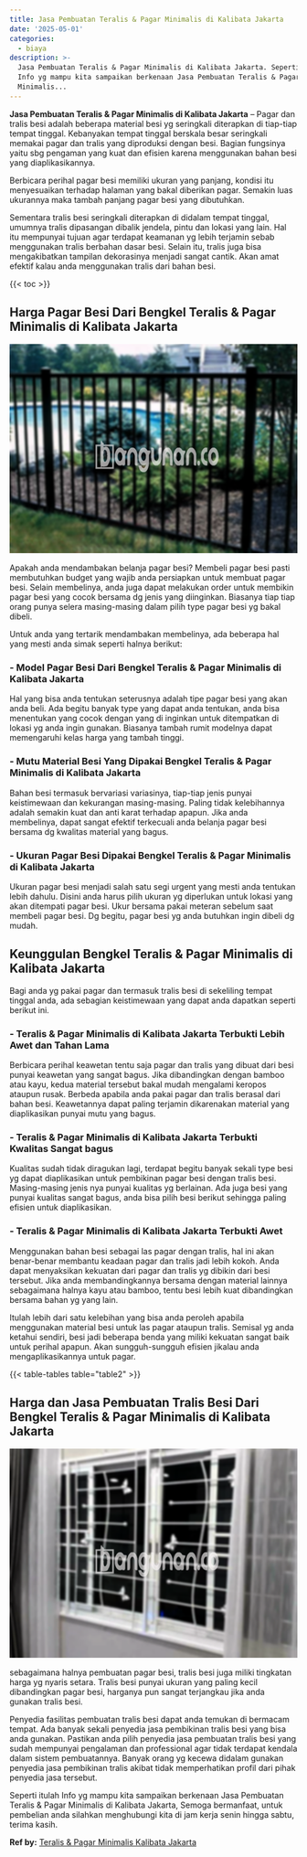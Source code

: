 ```yaml
---
title: Jasa Pembuatan Teralis & Pagar Minimalis di Kalibata Jakarta
date: '2025-05-01'
categories:
  - biaya
description: >-
  Jasa Pembuatan Teralis & Pagar Minimalis di Kalibata Jakarta. Seperti itulah
  Info yg mampu kita sampaikan berkenaan Jasa Pembuatan Teralis & Pagar
  Minimalis...
---
```


**Jasa Pembuatan Teralis & Pagar Minimalis di Kalibata Jakarta** – Pagar dan tralis besi adalah beberapa material besi yg seringkali diterapkan di tiap-tiap tempat tinggal. Kebanyakan tempat tinggal berskala besar seringkali memakai pagar dan tralis yang diproduksi dengan besi. Bagian fungsinya yaitu sbg pengaman yang kuat dan efisien karena menggunakan bahan besi yang diaplikasikannya.

Berbicara perihal pagar besi memiliki ukuran yang panjang, kondisi itu menyesuaikan terhadap halaman yang bakal diberikan pagar. Semakin luas ukurannya maka tambah panjang pagar besi yang dibutuhkan.

Sementara tralis besi seringkali diterapkan di didalam tempat tinggal, umumnya tralis dipasangan dibalik jendela, pintu dan lokasi yang lain. Hal itu mempunyai tujuan agar terdapat keamanan yg lebih terjamin sebab menggunakan tralis berbahan dasar besi. Selain itu, tralis juga bisa mengakibatkan tampilan dekorasinya menjadi sangat cantik. Akan amat efektif kalau anda menggunakan tralis dari bahan besi.

{{< toc >}}

## Harga Pagar Besi Dari Bengkel Teralis & Pagar Minimalis di Kalibata Jakarta

![Jasa Pembuatan Teralis & Pagar Minimalis di Kalibata Jakarta](/images/pagar-minimalis-murah-04.png)

Apakah anda mendambakan belanja pagar besi? Membeli pagar besi pasti membutuhkan budget yang wajib anda persiapkan untuk membuat pagar besi. Selain membelinya, anda juga dapat melakukan order untuk membikin pagar besi yang cocok bersama dg jenis yang diinginkan. Biasanya tiap tiap orang punya selera masing-masing dalam pilih type pagar besi yg bakal dibeli.

Untuk anda yang tertarik mendambakan membelinya, ada beberapa hal yang mesti anda simak seperti halnya berikut:
### \- Model Pagar Besi Dari Bengkel Teralis & Pagar Minimalis di Kalibata Jakarta

Hal yang bisa anda tentukan seterusnya adalah tipe pagar besi yang akan anda beli. Ada begitu banyak type yang dapat anda tentukan, anda bisa menentukan yang cocok dengan yang di inginkan untuk ditempatkan di lokasi yg anda ingin gunakan. Biasanya tambah rumit modelnya dapat memengaruhi kelas harga yang tambah tinggi.

### \- Mutu Material Besi Yang Dipakai Bengkel Teralis & Pagar Minimalis di Kalibata Jakarta

Bahan besi termasuk bervariasi variasinya, tiap-tiap jenis punyai keistimewaan dan kekurangan masing-masing. Paling tidak kelebihannya adalah semakin kuat dan anti karat terhadap apapun. Jika anda membelinya, dapat sangat efektif terkecuali anda belanja pagar besi bersama dg kwalitas material yang bagus.

### \- Ukuran Pagar Besi Dipakai Bengkel Teralis & Pagar Minimalis di Kalibata Jakarta

Ukuran pagar besi menjadi salah satu segi urgent yang mesti anda tentukan lebih dahulu. Disini anda harus pilih ukuran yg diperlukan untuk lokasi yang akan ditempati pagar besi. Ukur bersama pakai meteran sebelum saat membeli pagar besi. Dg begitu, pagar besi yg anda butuhkan ingin dibeli dg mudah.

## Keunggulan Bengkel Teralis & Pagar Minimalis di Kalibata Jakarta

Bagi anda yg pakai pagar dan termasuk tralis besi di sekeliling tempat tinggal anda, ada sebagian keistimewaan yang dapat anda dapatkan seperti berikut ini.

### \- Teralis & Pagar Minimalis di Kalibata Jakarta Terbukti Lebih Awet dan Tahan Lama

Berbicara perihal keawetan tentu saja pagar dan tralis yang dibuat dari besi punyai keawetan yang sangat bagus. Jika dibandingkan dengan bamboo atau kayu, kedua material tersebut bakal mudah mengalami keropos ataupun rusak. Berbeda apabila anda pakai pagar dan tralis berasal dari bahan besi. Keawetannya dapat paling terjamin dikarenakan material yang diaplikasikan punyai mutu yang bagus.

### \- Teralis & Pagar Minimalis di Kalibata Jakarta Terbukti Kwalitas Sangat bagus

Kualitas sudah tidak diragukan lagi, terdapat begitu banyak sekali type besi yg dapat diaplikasikan untuk pembikinan pagar besi dengan tralis besi. Masing-masing jenis nya punyai kualitas yg berlainan. Ada juga besi yang punyai kualitas sangat bagus, anda bisa pilih besi berikut sehingga paling efisien untuk diaplikasikan.

### \- Teralis & Pagar Minimalis di Kalibata Jakarta Terbukti Awet

Menggunakan bahan besi sebagai las pagar dengan tralis, hal ini akan benar-benar membantu keadaan pagar dan tralis jadi lebih kokoh. Anda dapat menyaksikan kekuatan dari pagar dan tralis yg dibikin dari besi tersebut. Jika anda membandingkannya bersama dengan material lainnya sebagaimana halnya kayu atau bamboo, tentu besi lebih kuat dibandingkan bersama bahan yg yang lain.

Itulah lebih dari satu kelebihan yang bisa anda peroleh apabila menggunakan material besi untuk las pagar ataupun tralis. Semisal yg anda ketahui sendiri, besi jadi beberapa benda yang miliki kekuatan sangat baik untuk perihal apapun. Akan sungguh-sungguh efisien jikalau anda mengaplikasikannya untuk pagar.

{{< table-tables table="table2" >}}

## Harga dan Jasa Pembuatan Tralis Besi Dari Bengkel Teralis & Pagar Minimalis di Kalibata Jakarta

![Jasa Pembuatan Teralis & Pagar Minimalis di Kalibata Jakarta](/images/teralis-minimalis-murah-21.png)

sebagaimana halnya pembuatan pagar besi, tralis besi juga miliki tingkatan harga yg nyaris setara. Tralis besi punyai ukuran yang paling kecil dibandingkan pagar besi, harganya pun sangat terjangkau jika anda gunakan tralis besi.

Penyedia fasilitas pembuatan tralis besi dapat anda temukan di bermacam tempat. Ada banyak sekali penyedia jasa pembikinan tralis besi yang bisa anda gunakan. Pastikan anda pilih penyedia jasa pembuatan tralis besi yang sudah mempunyai pengalaman dan professional agar tidak terdapat kendala dalam sistem pembuatannya. Banyak orang yg kecewa didalam gunakan penyedia jasa pembikinan tralis akibat tidak memperhatikan profil dari pihak penyedia jasa tersebut.

Seperti itulah Info yg mampu kita sampaikan berkenaan Jasa Pembuatan Teralis & Pagar Minimalis di Kalibata Jakarta, Semoga bermanfaat, untuk pembelian anda silahkan menghubungi kita di jam kerja senin hingga sabtu, terima kasih.

**Ref by:** [Teralis & Pagar Minimalis Kalibata Jakarta](https://id.wikipedia.org/wiki/Teralis)
